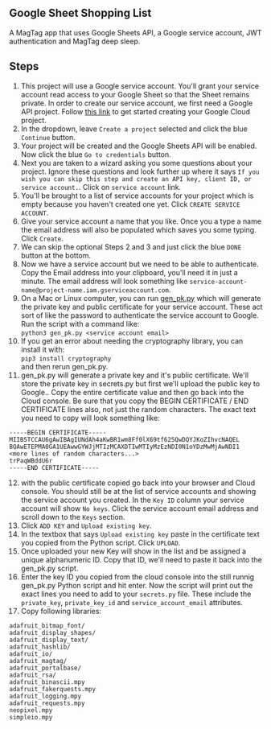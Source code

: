 ## Google Sheet Shopping List
A MagTag app that uses Google Sheets API, a Google service account, JWT authentication and MagTag deep sleep.

## Steps
1. This project will use a Google service account. You'll grant your service account read access to your Google Sheet so that the Sheet remains private. In order to create our service account, we first need a Google API project. Follow [this link](https://console.developers.google.com/flows/enableapi?apiid=sheets) to get started creating your Google Cloud project.
2. In the dropdown, leave `Create a project` selected and click the blue `Continue` button.
3. Your project will be created and the Google Sheets API will be enabled. Now click the blue `Go to credentials` button.
4. Next you are taken to a wizard asking you some questions about your project. Ignore these questions and look further up where it says `If you wish you can skip this step and create an API key, client ID, or service account.`. Click on `service account` link.
5. You'll be brought to a list of service accounts for your project which is empty because you haven't created one yet. Click `CREATE SERVICE ACCOUNT`.
6. Give your service account a name that you like. Once you a type a name the email address will also be populated which saves you some typing. Click `Create`.
7. We can skip the optional Steps 2 and 3 and just click the blue `DONE` button at the bottom.
8. Now we have a service account but we need to be able to authenticate. Copy the Email address into your clipboard, you'll need it in just a minute. The email address will look something like `service-account-name@project-name.iam.gserviceaccount.com`.
9. On a Mac or Linux computer, you can run [gen_pk.py](https://github.com/jay0lee/MagTag-projects/blob/main/Google_Sheet_Shopping_List/gen_pk.py) which will generate the private key and public certificate for your service account. These act sort of like the password to authenticate the service account to Google. Run the script with a command like:<br>
```python3 gen_pk.py <service account email>```
10. If you get an error about needing the cryptography library, you can install it with:<br>
```pip3 install cryptography```<br>and then rerun gen_pk.py.
11. gen_pk.py will generate a private key and it's public certificate. We'll store the private key in secrets.py but first we'll upload the public key to Google.. Copy the entire certificate value and then go back into the Cloud console. Be sure that you copy the BEGIN CERTIFICATE / END CERTIFICATE lines also, not just the random characters. The exact text you need to copy will look something like:<br>
```
-----BEGIN CERTIFICATE-----
MIIB5TCCAU6gAwIBAgIUNdAh4aKwBR1wm8Ff0lX69tf625QwDQYJKoZIhvcNAQEL
BQAwETEPMA0GA1UEAwwGYWJjMTIzMCAXDTIwMTIyMzEzNDI0N1oYDzMwMjAwNDI1
<more lines of random characters...>
trPaqWBddU6r
-----END CERTIFICATE-----
```
12. with the public certificate copied go back into your browser and Cloud console. You should still be at the list of service accounts and showing the service account you created. In the `Key ID` column your service account will show `No keys`. Click the service account email address and scroll down to the `Keys` section.
13. Click `ADD KEY` and `Upload existing key`.
14. In the textbox that says `Upload existing key` paste in the certificate text you copied from the Python script. Click `UPLOAD`.
15. Once uploaded your new Key will show in the list and be assigned a unique alphanumeric ID. Copy that ID, we'll need to paste it back into the gen_pk.py script.
16. Enter the key ID you copied from the cloud console into the still runnig gen_pk.py Python script and hit enter. Now the script will print out the exact lines you need to add to your `secrets.py` file. These include the `private_key`, `private_key_id` and `service_account_email` attributes.
17. Copy following libraries:
```
adafruit_bitmap_font/
adafruit_display_shapes/
adafruit_display_text/
adafruit_hashlib/
adafruit_io/
adafruit_magtag/
adafruit_portalbase/
adafruit_rsa/
adafruit_binascii.mpy
adafruit_fakerquests.mpy
adafruit_logging.mpy
adafruit_requests.mpy
neopixel.mpy
simpleio.mpy
